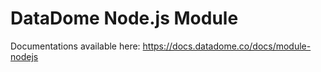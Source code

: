 # DataDome Node.js Module

Documentations available here: https://docs.datadome.co/docs/module-nodejs
